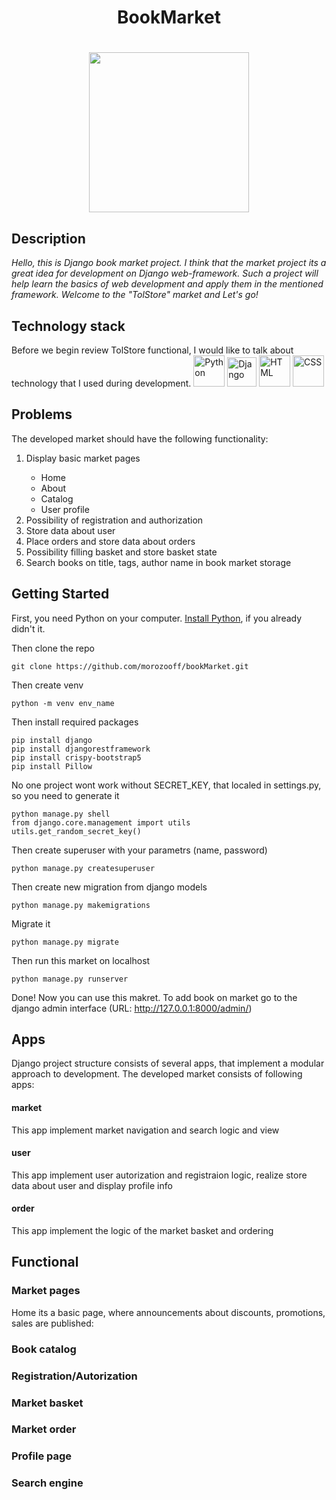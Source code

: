 <h1 align = "center"> BookMarket </h1>
<h1 align = "center" ><img src = "https://static.wikia.nocookie.net/minecraft/images/7/7c/WrittenBookNew.gif/revision/latest?cb=20200428051712" height = 256></h1>
<h2>Description</h2>
<a> <i>Hello, this is Django book market project. I think that the market project its a great idea for development on Django web-framework. Such a project will help learn the basics of web development and apply them in the mentioned framework. Welcome to the "TolStore" market and Let's go!</i> <a>
<h2>Technology stack</h2>
  <a> Before we begin review TolStore functional, I would like to talk about technology that I used during development.<a>
  <img width="50" src="https://user-images.githubusercontent.com/25181517/183423507-c056a6f9-1ba8-4312-a350-19bcbc5a8697.png" alt="Python" title="Python"/>
  <img width="47" src="https://static-00.iconduck.com/assets.00/django-icon-1606x2048-lwmw1z73.png" alt="Django" title="Django">
  <img width="50" src="https://user-images.githubusercontent.com/25181517/192158954-f88b5814-d510-4564-b285-dff7d6400dad.png" alt="HTML" title="HTML"/>
  <img width="50" src="https://user-images.githubusercontent.com/25181517/183898674-75a4a1b1-f960-4ea9-abcb-637170a00a75.png" alt="CSS" title="CSS"/>
<h2>Problems</h2>
    <div>
      The developed market should have the following functionality:
      <ol>
        <li>Display basic market pages</li>
          <ul>
            <li>Home</li>
            <li>About</li>
            <li>Catalog</li>
            <li>User profile</li>
          </ul>
        <li>Possibility of registration and authorization</li>
        <li>Store data about user</li>
        <li>Place orders and store data about orders</li>
        <li>Possibility filling basket and store basket state</li>
        <li>Search books on title, tags, author name in book market storage</li>
      </ol>
    </div>
<h2>Getting Started</h2>
<p>First, you need Python on your computer. <a href = "https://www.python.org/downloads/">Install Python</a>, if you already didn't it.</p>
<a>Then clone the repo</a>
    
``` 
git clone https://github.com/morozooff/bookMarket.git
```
 
<a>Then create venv</a>
    
```
python -m venv env_name
```

<a>Then install required packages</a>

```
pip install django
pip install djangorestframework
pip install crispy-bootstrap5
pip install Pillow 
```

<a>No one project wont work without SECRET_KEY, that localed in settings.py, so you need to generate it</a>

```
python manage.py shell
from django.core.management import utils
utils.get_random_secret_key()
```

<a>Then create superuser with your parametrs (name, password)</a>

```
python manage.py createsuperuser
```

<a>Then create new migration from django models</a>

```
python manage.py makemigrations
```

<a>Migrate it</a>

```
python manage.py migrate
```

<a>Then run this market on localhost</a>

```
python manage.py runserver
```

<a>Done! Now you can use this makret. To add book on market go to the django admin interface (URL: http://127.0.0.1:8000/admin/)</a>
  
<h2>Apps</h2>
    <div>
      Django project structure consists of several apps, that implement a modular approach to development.
      The developed market consists of following apps:
      <h4>market</h4>
      <a>This app implement market navigation and search logic and view</a>
      <h4>user</h4>
      <a>This app implement user autorization and registraion logic, realize store data about user and display profile info</a>  
      <h4>order</h4>
      <a>This app implement the logic of the market basket and ordering</a>
    </div>
<h2>Functional</h2>
<h3>Market pages</h3>
  <div>
    Home its a basic page, where announcements about discounts, promotions, sales are published:
  </div>
<h3>Book catalog</h3>
<h3>Registration/Autorization</h3>
<h3>Market basket</h3>
<h3>Market order</h3>
<h3>Profile page</h3>
<h3>Search engine</h3>
